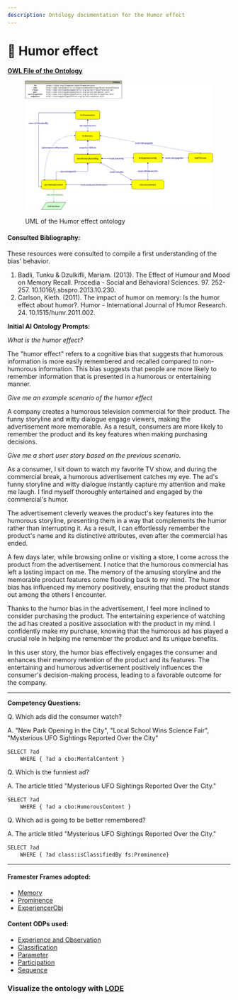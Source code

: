 ```yaml
---
description: Ontology documentation for the Humor effect
---
```


# 🤣 Humor effect

[**OWL File of the Ontology**](https://www.leonardozilli.it/CognitiveBiasOntology/HumorEffect.owl)

<figure><img src="../.gitbook/assets/HumorEffect.png" alt=""><figcaption><p>UML of the Humor effect ontology</p></figcaption></figure>

#### Consulted Bibliography:

These resources were consulted to compile a first understanding of the bias' behavior.

1. Badli, Tunku & Dzulkifli, Mariam. (2013). The Effect of Humour and Mood on Memory Recall. Procedia - Social and Behavioral Sciences. 97. 252-257. 10.1016/j.sbspro.2013.10.230.
2. Carlson, Kieth. (2011). The impact of humor on memory: Is the humor effect about humor?. Humor - International Journal of Humor Research. 24. 10.1515/humr.2011.002.

**Initial AI Ontology Prompts:**

_What is the humor effect?_

The "humor effect" refers to a cognitive bias that suggests that humorous information is more easily remembered and recalled compared to non-humorous information. This bias suggests that people are more likely to remember information that is presented in a humorous or entertaining manner.

_Give me an example scenario of the humor effect_

A company creates a humorous television commercial for their product. The funny storyline and witty dialogue engage viewers, making the advertisement more memorable. As a result, consumers are more likely to remember the product and its key features when making purchasing decisions.

_Give me a short user story based on the previous scenario._

As a consumer, I sit down to watch my favorite TV show, and during the commercial break, a humorous advertisement catches my eye. The ad's funny storyline and witty dialogue instantly capture my attention and make me laugh. I find myself thoroughly entertained and engaged by the commercial's humor.

The advertisement cleverly weaves the product's key features into the humorous storyline, presenting them in a way that complements the humor rather than interrupting it. As a result, I can effortlessly remember the product's name and its distinctive attributes, even after the commercial has ended.

A few days later, while browsing online or visiting a store, I come across the product from the advertisement. I notice that the humorous commercial has left a lasting impact on me. The memory of the amusing storyline and the memorable product features come flooding back to my mind. The humor bias has influenced my memory positively, ensuring that the product stands out among the others I encounter.

Thanks to the humor bias in the advertisement, I feel more inclined to consider purchasing the product. The entertaining experience of watching the ad has created a positive association with the product in my mind. I confidently make my purchase, knowing that the humorous ad has played a crucial role in helping me remember the product and its unique benefits.

In this user story, the humor bias effectively engages the consumer and enhances their memory retention of the product and its features. The entertaining and humorous advertisement positively influences the consumer's decision-making process, leading to a favorable outcome for the company.

***

**Competency Questions:**

Q.  Which ads did the consumer watch?

A. "New Park Opening in the City", "Local School Wins Science Fair", "Mysterious UFO Sightings Reported Over the City"

```sparql
SELECT ?ad
	WHERE { ?ad a cbo:MentalContent }
```

Q. Which is the funniest ad?

A. The article titled "Mysterious UFO Sightings Reported Over the City."

```sparql
SELECT ?ad
	WHERE { ?ad a cbo:HumorousContent }
```

Q. Which ad is going to be better remembered?

A. The article titled "Mysterious UFO Sightings Reported Over the City."

```sparql
SELECT ?ad
	WHERE { ?ad class:isClassifiedBy fs:Prominence}
```

***

#### Framester Frames adopted:

* [Memory](https://w3id.org/framester/data/framestercore/Memory)
* [Prominence](https://w3id.org/framester/data/framestercore/Prominence)
* [ExperiencerObj](https://w3id.org/framester/data/framestercore/ExperiencerObj)

#### Content ODPs used:

* [Experience and Observation](http://ontologydesignpatterns.org/wiki/Submissions:Experience\_%26\_Observation)
* [Classification](http://ontologydesignpatterns.org/wiki/Submissions:Classification)
* [Parameter](http://ontologydesignpatterns.org/wiki/Submissions:Parameter)
* [Participation](http://ontologydesignpatterns.org/wiki/Submissions:Participation)
* [Sequence](http://ontologydesignpatterns.org/wiki/Submissions:Sequence)

### Visualize the ontology with [LODE](https://leonardozilli.it/CognitiveBiasOntology/docs/HumorEffect)

